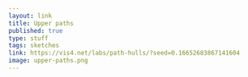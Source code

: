 ```yaml
---
layout: link
title: Upper paths
published: true
type: stuff
tags: sketches
link: https://vis4.net/labs/path-hulls/?seed=0.16652683867141604
image: upper-paths.png
---
```

